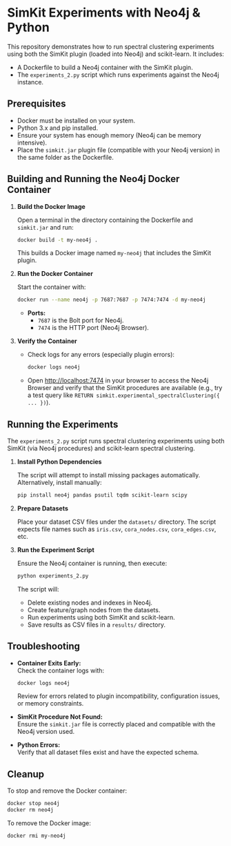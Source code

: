 # SimKit Experiments with Neo4j & Python

This repository demonstrates how to run spectral clustering experiments using both the SimKit plugin (loaded into Neo4j) and scikit-learn. It includes:
- A Dockerfile to build a Neo4j container with the SimKit plugin.
- The `experiments_2.py` script which runs experiments against the Neo4j instance.

## Prerequisites

- Docker must be installed on your system.
- Python 3.x and pip installed.
- Ensure your system has enough memory (Neo4j can be memory intensive).
- Place the `simkit.jar` plugin file (compatible with your Neo4j version) in the same folder as the Dockerfile.

## Building and Running the Neo4j Docker Container

1. **Build the Docker Image**

   Open a terminal in the directory containing the Dockerfile and `simkit.jar` and run:

   ```bash
   docker build -t my-neo4j .
   ```

   This builds a Docker image named `my-neo4j` that includes the SimKit plugin.

2. **Run the Docker Container**

   Start the container with:

   ```bash
   docker run --name neo4j -p 7687:7687 -p 7474:7474 -d my-neo4j
   ```

   - **Ports:**  
     - `7687` is the Bolt port for Neo4j.
     - `7474` is the HTTP port (Neo4j Browser).

3. **Verify the Container**

   - Check logs for any errors (especially plugin errors):

     ```bash
     docker logs neo4j
     ```

   - Open [http://localhost:7474](http://localhost:7474) in your browser to access the Neo4j Browser and verify that the SimKit procedures are available (e.g., try a test query like `RETURN simkit.experimental_spectralClustering({ ... })`).

## Running the Experiments

The `experiments_2.py` script runs spectral clustering experiments using both SimKit (via Neo4j procedures) and scikit-learn spectral clustering.

1. **Install Python Dependencies**

   The script will attempt to install missing packages automatically. Alternatively, install manually:

   ```bash
   pip install neo4j pandas psutil tqdm scikit-learn scipy
   ```

2. **Prepare Datasets**

   Place your dataset CSV files under the `datasets/` directory. The script expects file names such as `iris.csv`, `cora_nodes.csv`, `cora_edges.csv`, etc.

3. **Run the Experiment Script**

   Ensure the Neo4j container is running, then execute:

   ```bash
   python experiments_2.py
   ```

   The script will:
   - Delete existing nodes and indexes in Neo4j.
   - Create feature/graph nodes from the datasets.
   - Run experiments using both SimKit and scikit-learn.
   - Save results as CSV files in a `results/` directory.

## Troubleshooting

- **Container Exits Early:**  
  Check the container logs with:

  ```bash
  docker logs neo4j
  ```

  Review for errors related to plugin incompatibility, configuration issues, or memory constraints.

- **SimKit Procedure Not Found:**  
  Ensure the `simkit.jar` file is correctly placed and compatible with the Neo4j version used.

- **Python Errors:**  
  Verify that all dataset files exist and have the expected schema.

## Cleanup

To stop and remove the Docker container:

```bash
docker stop neo4j
docker rm neo4j
```

To remove the Docker image:

```bash
docker rmi my-neo4j
```